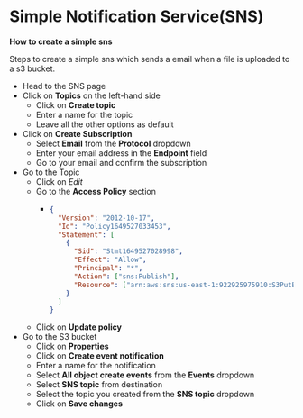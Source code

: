 # Simple Notification Service(SNS)

**How to create a simple sns**

Steps to create a simple sns which sends a email when a file is uploaded to a s3 bucket.

* Head to the SNS page
* Click on **Topics** on the left-hand side
    * Click on **Create topic**
    * Enter a name for the topic
    * Leave all the other options as default
* Click on **Create Subscription**
    * Select **Email** from the **Protocol** dropdown
    * Enter your email address in the **Endpoint** field
    * Go to your email and confirm the subscription
* Go to the Topic
    * Click on *Edit*
    * Go to the **Access Policy** section
      * ```json
        {
          "Version": "2012-10-17",
          "Id": "Policy1649527033453",
          "Statement": [
            {
              "Sid": "Stmt1649527028998",
              "Effect": "Allow",
              "Principal": "*",
              "Action": ["sns:Publish"],
              "Resource": ["arn:aws:sns:us-east-1:922925975910:S3PutEvent"]
            }
          ]
        }
        ```
    * Click on **Update policy**
* Go to the S3 bucket
    * Click on **Properties**
    * Click on **Create event notification**
    * Enter a name for the notification
    * Select **All object create events** from the **Events** dropdown
    * Select **SNS topic** from destination
    * Select the topic you created from the **SNS topic** dropdown
    * Click on **Save changes**
